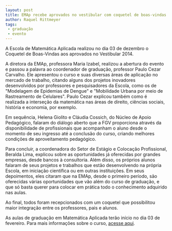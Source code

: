```yaml
---
layout: post
title: EMAp recebe aprovados no vestibular com coquetel de boas-vindas
author: Raquel Rittmeyer
tags:
 - graduação
 - evento
---
```


A Escola de Matemática Aplicada realizou no dia 03 de dezembro o
Coquetel de Boas-Vindas aos aprovados no Vestibular 2014.

A diretora da EMAp, professora Maria Izabel, realizou a abertura do
evento e passou a palavra ao coordenador de graduação, professor Paulo
Cezar Carvalho.  Ele apresentou o curso e suas diversas áreas de
aplicação no mercado de trabalho, citando alguns dos projetos
inovadores desenvolvidos por professores e pesquisadores da Escola,
como os de "Modelagem de Epidemias de Dengue" e "Mobilidade Urbana por
meio de Rastreamento de Celulares".  Paulo Cezar explicou também como
é realizada a interseção da matemática nas áreas de direito, ciências
sociais, história e economia, por exemplo.

Em sequência, Helena Giolito e Cláudia Cossich, do Núcleo de Apoio
Pedagógico, falaram do diálogo aberto que a FGV proporciona através da
disponibilidade de profissionais que acompanham o aluno desde o
momento de seu ingresso até a conclusão do curso, criando melhores
condições de aproveitamento pedagógico.

Para concluir, a coordenadora do Setor de Estágio e Colocação
Profissional, Beralda Lima, explicou sobre as oportunidades já
oferecidas por grandes empresas, desde bancos à consultoria. Além
disso, os próprios alunos falaram de seus projetos e trabalhos que
estão desenvolvendo na própria Escola, em iniciação científica ou em
outras instituições. Em seus depoimentos, eles citaram que na EMAp,
desde o primeiro período, são oferecidas várias oportunidades que vão
além do curso de graduação, e que só basta querer para colocar em
prática todo o conhecimento adquirido nas aulas.

Ao final, todos foram recepcionados com um coquetel que possibilitou
maior integração entre os professores, pais e alunos.

As aulas de graduação em Matemática Aplicada terão início no dia 03 de
fevereiro. Para mais informações sobre o curso,
[acesse aqui](/graduacao/descricao.html).
